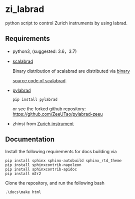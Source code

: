 # zi_labrad

python script to control Zurich instruments by using labrad.



## Requirements

- python3, (suggested: 3.6，3.7)

- [scalabrad](https://github.com/ZeeUTao/scalabrad)

  Binary distribution of scalabrad are distributed via [binary](https://bintray.com/labrad/generic/scalabrad#files)

  [source code of scalabrad](https://github.com/ZeeUTao/scalabrad).

- [pylabrad](https://github.com/ZeeUTao/pylabrad-zeeu)

  ```CMD
  pip install pylabrad
  ```

  or see the forked github repository: https://github.com/ZeeUTao/pylabrad-zeeu 

- zhinst from [Zurich instrument](https://www.zhinst.com/)



## Documentation

Install the following requirements for docs building via

```
pip install sphinx sphinx-autobuild sphinx_rtd_theme
pip install sphinxcontrib-napoleon
pip install sphinxcontrib-apidoc
pip install m2r2
```

Clone the repository, and run the following bash

```
.\docs\make html
```